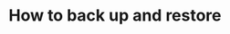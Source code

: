 # How to back up and restore

<!-- 
    Remember to update this file for your charm!! 
    If applicable, use this placeholder to provide information on how to
    back up and restore the charm. Some questions to answer:
    * Does this charm have a database that needs to be backed up?
    * Are there are upstream docs we can link here?
-->
